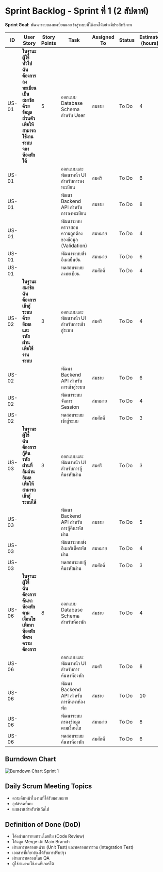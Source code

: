 # Sprint Backlog - Sprint ที่ 1 (2 สัปดาห์)

**Sprint Goal:** พัฒนาระบบลงทะเบียนและเข้าสู่ระบบที่ใช้งานได้อย่างมีประสิทธิภาพ

| ID | User Story | Story Points | Task | Assigned To | Status | Estimate (hours) |
|----|------------|--------------|------|-------------|--------|------------------|
| US-01 | **ในฐานะผู้ใช้ทั่วไป ฉันต้องการลงทะเบียนเป็นสมาชิกด้วยข้อมูลส่วนตัว เพื่อให้สามารถใช้งานระบบจองห้องพักได้** | 5 | ออกแบบ Database Schema สำหรับ User | สมชาย | To Do | 4 |
| US-01 | | | ออกแบบและพัฒนาหน้า UI สำหรับการลงทะเบียน | สมศรี | To Do | 6 |
| US-01 | | | พัฒนา Backend API สำหรับการลงทะเบียน | สมชาย | To Do | 8 |
| US-01 | | | พัฒนาระบบตรวจสอบความถูกต้องของข้อมูล (Validation) | สมหมาย | To Do | 4 |
| US-01 | | | พัฒนาระบบส่งอีเมลยืนยัน | สมหมาย | To Do | 6 |
| US-01 | | | ทดสอบระบบลงทะเบียน | สมศักดิ์ | To Do | 4 |
| US-02 | **ในฐานะสมาชิก ฉันต้องการเข้าสู่ระบบด้วยอีเมลและรหัสผ่าน เพื่อใช้งานระบบ** | 3 | ออกแบบและพัฒนาหน้า UI สำหรับการเข้าสู่ระบบ | สมศรี | To Do | 4 |
| US-02 | | | พัฒนา Backend API สำหรับการเข้าสู่ระบบ | สมชาย | To Do | 6 |
| US-02 | | | พัฒนาระบบจัดการ Session | สมหมาย | To Do | 4 |
| US-02 | | | ทดสอบระบบเข้าสู่ระบบ | สมศักดิ์ | To Do | 3 |
| US-03 | **ในฐานะผู้ใช้ ฉันต้องการกู้คืนรหัสผ่านที่ลืมผ่านอีเมล เพื่อให้สามารถเข้าสู่ระบบได้** | 3 | ออกแบบและพัฒนาหน้า UI สำหรับการกู้คืนรหัสผ่าน | สมศรี | To Do | 3 |
| US-03 | | | พัฒนา Backend API สำหรับการกู้คืนรหัสผ่าน | สมชาย | To Do | 5 |
| US-03 | | | พัฒนาระบบส่งอีเมลรีเซ็ตรหัสผ่าน | สมหมาย | To Do | 4 |
| US-03 | | | ทดสอบระบบกู้คืนรหัสผ่าน | สมศักดิ์ | To Do | 3 |
| US-06 | **ในฐานะผู้ใช้ ฉันต้องการค้นหาห้องพักตามเงื่อนไข เพื่อหาห้องพักที่ตรงความต้องการ** | 8 | ออกแบบ Database Schema สำหรับห้องพัก | สมชาย | To Do | 4 |
| US-06 | | | ออกแบบและพัฒนาหน้า UI สำหรับการค้นหาห้องพัก | สมศรี | To Do | 8 |
| US-06 | | | พัฒนา Backend API สำหรับการค้นหาห้องพัก | สมชาย | To Do | 10 |
| US-06 | | | พัฒนาระบบกรองข้อมูลตามเงื่อนไข | สมหมาย | To Do | 8 |
| US-06 | | | ทดสอบระบบค้นหาห้องพัก | สมศักดิ์ | To Do | 6 |

## Burndown Chart

![Burndown Chart Sprint 1](https://placeholder-image.com/burndown-chart)

## Daily Scrum Meeting Topics

- ความคืบหน้าในงานที่ได้รับมอบหมาย
- อุปสรรคที่พบ
- แผนงานสำหรับวันถัดไป

## Definition of Done (DoD)

- โค้ดผ่านการทบทวนโดยทีม (Code Review)
- โค้ดถูก Merge เข้า Main Branch
- ผ่านการทดสอบหน่วย (Unit Test) และทดสอบการรวม (Integration Test)
- เอกสารที่เกี่ยวข้องได้รับการปรับปรุง
- ผ่านการทดสอบโดย QA
- ผู้ใช้สามารถใช้งานฟีเจอร์ได้
